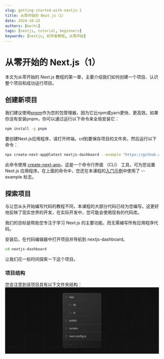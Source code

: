 ```yaml
---
slug: getting-started-with-nextjs-1
title: 从零开始的 Next.js（1）
date: 2024-10-22
authors: [mochi]
tags: [nextjs, tutorial, beginners]
keywords: [nextjs, 初学者教程, 从零开始]
---
```

# 从零开始的 Next.js（1）

本文为从零开始的 Next.js 教程的第一章，主要介绍我们如何创建一个项目、认识整个项目和成功运行项目。

<!-- truncate -->

## 创建新项目

我们建议使用[pnpm](https://pnpm.io/)作为您的包管理器，因为它比npm或yarn更快、更高效。如果你没有安装pnpm，你可以通过运行以下命令来全局安装它：

```bash
npm install -g pnpm
```

要创建Next.js应用程序，请打开终端，cd到要保存项目的文件夹，然后运行以下命令：

```bash
npx create-next-app@latest nextjs-dashboard --example "https://github.com/vercel/next-learn/tree/main/dashboard/starter-example" --use-pnpm
```

此命令使用 [create-next-app](https://nextjs.org/docs/app/api-reference/cli/create-next-app)，这是一个命令行界面 （CLI） 工具，可为您设置 Next.js 应用程序。在上面的命令中，您还在本课程的[入门示例](https://github.com/vercel/next-learn/tree/main/dashboard/starter-example)中使用了 --example 标志。


## 探索项目

与让您从头开始编写代码的教程不同，本课程的大部分代码已经为您编写。这更好地反映了现实世界的开发，在实际开发中，您可能会使用现有的代码库。

我们的目标是帮助您专注于学习 Next.js 的主要功能，而无需编写所有应用程序代码。

安装后，在代码编辑器中打开项目并导航到 nextjs-dashboard。

```bash
cd nextjs-dashboard
```

让我们花一些时间探索一下这个项目。

### 项目结构

您会注意到该项目具有以下文件夹结构：
![文件夹结构](./images/nextjs-1-1.png)